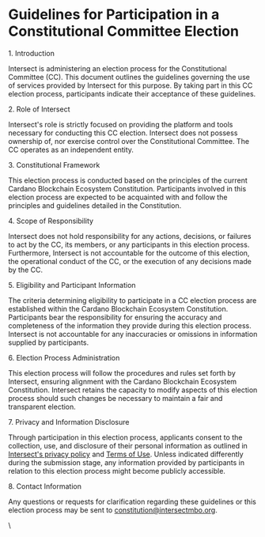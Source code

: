 # Guidelines for Participation in a Constitutional Committee Election

1\. Introduction

Intersect is administering an election process for the Constitutional Committee (CC). This document outlines the guidelines governing the use of services provided by Intersect for this purpose. By taking part in this CC election process, participants indicate their acceptance of these guidelines.

2\. Role of Intersect

Intersect's role is strictly focused on providing the platform and tools necessary for conducting this CC election. Intersect does not possess ownership of, nor exercise control over the Constitutional Committee. The CC operates as an independent entity.

3\. Constitutional Framework

This election process is conducted based on the principles of the current Cardano Blockchain Ecosystem Constitution. Participants involved in this election process are expected to be acquainted with and follow the principles and guidelines detailed in the Constitution.

4\. Scope of Responsibility

Intersect does not hold responsibility for any actions, decisions, or failures to act by the CC, its members, or any participants in this election process. Furthermore, Intersect is not accountable for the outcome of this election, the operational conduct of the CC, or the execution of any decisions made by the CC.&#x20;

5\. Eligibility and Participant Information

The criteria determining eligibility to participate in a CC election process are established within the Cardano Blockchain Ecosystem Constitution. Participants bear the responsibility for ensuring the accuracy and completeness of the information they provide during this election process. Intersect is not accountable for any inaccuracies or omissions in information supplied by participants.

6\. Election Process Administration

This election process will follow the procedures and rules set forth by Intersect, ensuring alignment with the Cardano Blockchain Ecosystem Constitution. Intersect retains the capacity to modify aspects of this election process should such changes be necessary to maintain a fair and transparent election.

7\. Privacy and Information Disclosure

Through participation in this election process, applicants consent to the collection, use, and disclosure of their personal information as outlined in [Intersect's privacy policy](https://docs.intersectmbo.org/legal/policies-and-conditions/privacy-policy) and [Terms of Use](https://docs.intersectmbo.org/legal/policies-and-conditions/terms-of-use). Unless indicated differently during the submission stage, any information provided by participants in relation to this election process might become publicly accessible.

8\. Contact Information

Any questions or requests for clarification regarding these guidelines or this election process may be sent to constitution@intersectmbo.org.

\
